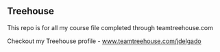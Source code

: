 ## Treehouse

This repo is for all my course file completed through teamtreehouse.com

Checkout my Treehouse profile - www.teamtreehouse.com/jdelgado